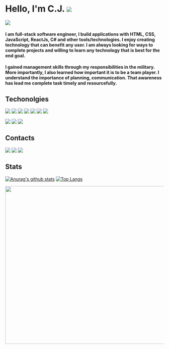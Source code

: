 # Hello, I'm C.J.   ![](https://www.animatedimages.org/data/media/1645/animated-waving-image-0022.gif)

![](https://user-images.githubusercontent.com/38992646/104315081-69ba7b80-54a8-11eb-91e9-68650adf1788.png)

#### I am full-stack software engineer, I build applications with HTML, CSS, JavaScript, ReactJs, C# and other tools/technologies. I enjoy creating technology that can benefit any user. I am always looking for ways to complete projects and willing to learn any technology that is best for the end goal. 

#### I gained management skills through my responsibilities in the military. More importantly, I also learned how important it is to be a team player. I understand the importance of planning, communication. That awareness has lead me complete task timely and resourcefully.

## Techonolgies
![](https://img.shields.io/badge/C%23-239120l?style=for-the-badge&logo=c-sharp&logoColor=white&color=651D22)
![](https://img.shields.io/badge/REACT-informational?style=for-the-badge&logo=react&logoColor=white&color=B38D8D)
![](https://img.shields.io/badge/.NET-5C2D91?style=for-the-badge&logo=.net&logoColor=white&color=B28A5F)
![](https://img.shields.io/badge/HTML-239120?style=for-the-badge&logo=html5&logoColor=white&color=651D22)
![](https://img.shields.io/badge/CSS-239120?style=for-the-badge&logo=css3&logoColor=white&color=B38D8D)
![](https://img.shields.io/badge/Bootstrap-563D7C?style=for-the-badge&logo=bootstrap&logoColor=white&color=651D22)
![](https://img.shields.io/badg/MySQL-00000F/JavaScript-F7DF1Estyle=for-the-badge&logo=mysql&logoColor=white&color=B28A5F)

![](https://img.shields.io/badge/JavaScript-F7DF1E?style=for-the-badge&logo=javascript&logoColor=white&color=B28A5F)
![](https://img.shields.io/badge/Microsoft_Azure-0089D6?style=for-the-badge&logo=microsoft-azure&logoColor=white&color=651D22)
![](https://img.shields.io/badge/Material--UI-0081CB?style=for-the-badge&logo=material-ui&logoColor=white&color=B38D8D)


## Contacts
[![](https://img.shields.io/badge/Gmail-D14836?style=for-the-badge&logo=gmail&logoColor=white)](mailto:corneliaj91.com?subject=[GitHub]%20Source%20Han%20Sans)
[![](https://img.shields.io/badge/LinkedIn-0077B5?style=for-the-badge&logo=linkedin&logoColor=white)](https://www.linkedin.com/in/cornelia-johnson-cs/)
[![](https://img.shields.io/badge/Portfolio-100000?style=for-the-badge&logo=github&logoColor=white)](https://corneliajohnson.github.io./)

## Stats
[![Anurag's github stats](https://github-readme-stats.vercel.app/api?username=corneliajohnson&title_color=651D22&text_color=B38D8D)](https://github.com/corneliajohnson/github-readme-stats) [![Top Langs](https://github-readme-stats.vercel.app/api/top-langs/?username=corneliajohnson&title_color=651D22&text_color=B38D8D)](https://github.com/corneliajohnson/github-readme-stats)

<img src="https://wakatime.com/share/@5f740850-3a5f-45b2-b058-d20655a3c987/841e4e9d-da6b-47e8-a8fc-9d51d9f03d2d.svg" width="550" height="500" >

